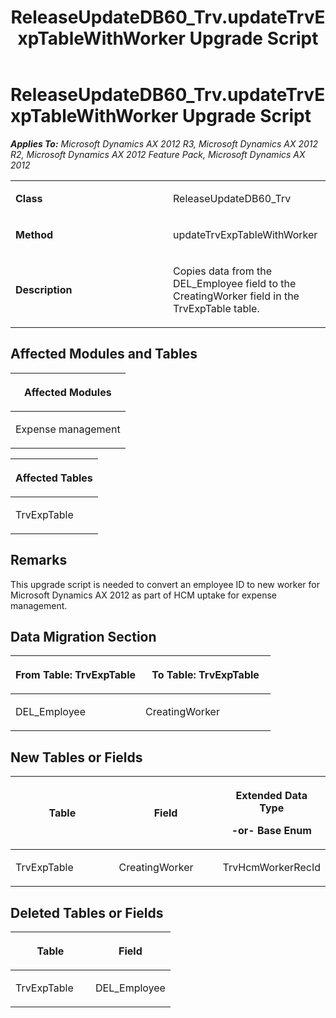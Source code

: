﻿---
title: ReleaseUpdateDB60_Trv.updateTrvExpTableWithWorker Upgrade Script
TOCTitle: ReleaseUpdateDB60_Trv.updateTrvExpTableWithWorker Upgrade Script
ms:assetid: 9def951e-4a97-c214-c563-fb1f3dad05d0
ms:mtpsurl: https://msdn.microsoft.com/en-us/library/JJ736634(v=AX.60)
ms:contentKeyID: 49710077
ms.date: 05/18/2015
mtps_version: v=AX.60
---

# ReleaseUpdateDB60\_Trv.updateTrvExpTableWithWorker Upgrade Script 


_**Applies To:** Microsoft Dynamics AX 2012 R3, Microsoft Dynamics AX 2012 R2, Microsoft Dynamics AX 2012 Feature Pack, Microsoft Dynamics AX 2012_

<table>
<colgroup>
<col style="width: 50%" />
<col style="width: 50%" />
</colgroup>
<tbody>
<tr class="odd">
<td><p><strong>Class</strong></p></td>
<td><p>ReleaseUpdateDB60_Trv</p></td>
</tr>
<tr class="even">
<td><p><strong>Method</strong></p></td>
<td><p>updateTrvExpTableWithWorker</p></td>
</tr>
<tr class="odd">
<td><p><strong>Description</strong></p></td>
<td><p>Copies data from the DEL_Employee field to the CreatingWorker field in the TrvExpTable table.</p></td>
</tr>
</tbody>
</table>


## Affected Modules and Tables

<table>
<colgroup>
<col style="width: 100%" />
</colgroup>
<thead>
<tr class="header">
<th><p>Affected Modules</p></th>
</tr>
</thead>
<tbody>
<tr class="odd">
<td><p>Expense management</p></td>
</tr>
</tbody>
</table>


<table>
<colgroup>
<col style="width: 100%" />
</colgroup>
<thead>
<tr class="header">
<th><p>Affected Tables</p></th>
</tr>
</thead>
<tbody>
<tr class="odd">
<td><p>TrvExpTable</p></td>
</tr>
</tbody>
</table>


## Remarks

This upgrade script is needed to convert an employee ID to new worker for Microsoft Dynamics AX 2012 as part of HCM uptake for expense management.

## Data Migration Section

<table>
<colgroup>
<col style="width: 50%" />
<col style="width: 50%" />
</colgroup>
<thead>
<tr class="header">
<th><p>From Table: TrvExpTable</p></th>
<th><p>To Table: TrvExpTable</p></th>
</tr>
</thead>
<tbody>
<tr class="odd">
<td><p>DEL_Employee</p></td>
<td><p>CreatingWorker</p></td>
</tr>
</tbody>
</table>


## New Tables or Fields

<table>
<colgroup>
<col style="width: 33%" />
<col style="width: 33%" />
<col style="width: 33%" />
</colgroup>
<thead>
<tr class="header">
<th><p>Table</p></th>
<th><p>Field</p></th>
<th><p>Extended Data Type</p>
<p>-or- Base Enum</p></th>
</tr>
</thead>
<tbody>
<tr class="odd">
<td><p>TrvExpTable</p></td>
<td><p>CreatingWorker</p></td>
<td><p>TrvHcmWorkerRecId</p></td>
</tr>
</tbody>
</table>


## Deleted Tables or Fields

<table>
<colgroup>
<col style="width: 50%" />
<col style="width: 50%" />
</colgroup>
<thead>
<tr class="header">
<th><p>Table</p></th>
<th><p>Field</p></th>
</tr>
</thead>
<tbody>
<tr class="odd">
<td><p>TrvExpTable</p></td>
<td><p>DEL_Employee</p></td>
</tr>
</tbody>
</table>

  


